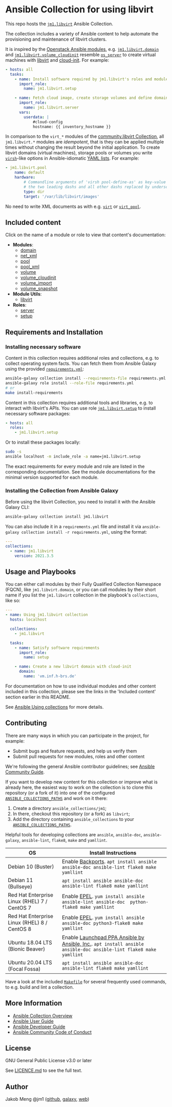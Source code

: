 # Ansible Collection for using libvirt

This repo hosts the [`jm1.libvirt`](https://galaxy.ansible.com/jm1/libvirt) Ansible Collection.

The collection includes a variety of Ansible content to help automate the provisioning and maintenance of libvirt clusters.

It is inspired by the [Openstack Ansible modules](https://galaxy.ansible.com/openstack/cloud),
e.g. [`jm1.libvirt.domain`](https://github.com/JM1/ansible-collection-jm1-libvirt/blob/master/plugins/modules/domain.py) and
[`jm1.libvirt.volume_cloudinit`](https://github.com/JM1/ansible-collection-jm1-libvirt/blob/master/plugins/modules/volume_cloudinit.py)
resemble [`os_server`](https://docs.ansible.com/ansible/latest/modules/os_server_module.html) to create virtual machines
with [libvirt](https://libvirt.org/) and [cloud-init](https://cloudinit.readthedocs.io/). For example:

```yaml
- hosts: all
  tasks:
    - name: Install software required by jm1.libvirt's roles and modules
      import_role:
        name: jm1.libvirt.setup

    - name: Fetch cloud image, create storage volumes and define domain (virtual machine)
      import_role:
        name: jm1.libvirt.server
      vars:
        userdata: |
            #cloud-config
            hostname: {{ inventory_hostname }}
```

In comparison to the `virt_*` modules of the [community.libvirt Collection](https://galaxy.ansible.com/community/libvirt),
all `jm1.libvirt.*` modules are *idempotent*, that is they can be applied multiple times without changing the result
beyond the initial application. To create libvirt domains (virtual machines), storage pools or volumes you write
[`virsh`](https://libvirt.org/manpages/virsh.html)-like options in Ansible-idiomatic
[YAML lists](https://docs.ansible.com/ansible/latest/reference_appendices/YAMLSyntax.html). For example:

```yaml
- jm1.libvirt.pool
    name: default
    hardware:
        # Commandline arguments of 'virsh pool-define-as' as key-value pairs without
        # the two leading dashs and all other dashs replaced by underscores.
        type: dir
        target: '/var/lib/libvirt/images'
```

No need to write XML documents as with e.g. [`virt`](https://docs.ansible.com/ansible/latest/modules/virt_module.html)
or [`virt_pool`](https://docs.ansible.com/ansible/latest/modules/virt_pool_module.html).

## Included content

Click on the name of a module or role to view that content's documentation:

- **Modules**:
    * [domain](https://github.com/JM1/ansible-collection-jm1-libvirt/blob/master/plugins/modules/domain.py)
    * [net_xml](https://github.com/JM1/ansible-collection-jm1-libvirt/blob/master/plugins/modules/net_xml.py)
    * [pool](https://github.com/JM1/ansible-collection-jm1-libvirt/blob/master/plugins/modules/pool.py)
    * [pool_xml](https://github.com/JM1/ansible-collection-jm1-libvirt/blob/master/plugins/modules/pool_xml.py)
    * [volume](https://github.com/JM1/ansible-collection-jm1-libvirt/blob/master/plugins/modules/volume.py)
    * [volume_cloudinit](https://github.com/JM1/ansible-collection-jm1-libvirt/blob/master/plugins/modules/volume_cloudinit.py)
    * [volume_import](https://github.com/JM1/ansible-collection-jm1-libvirt/blob/master/plugins/modules/volume_import.py)
    * [volume_snapshot](https://github.com/JM1/ansible-collection-jm1-libvirt/blob/master/plugins/modules/volume_snapshot.py)
- **Module Utils**:
    * [libvirt](https://github.com/JM1/ansible-collection-jm1-libvirt/blob/master/plugins/module_utils/libvirt.py)
- **Roles**:
    * [server](https://github.com/JM1/ansible-collection-jm1-libvirt/blob/master/roles/server/README.md)
    * [setup](https://github.com/JM1/ansible-collection-jm1-libvirt/blob/master/roles/setup/README.md)

## Requirements and Installation

### Installing necessary software

Content in this collection requires additional roles and collections, e.g. to collect operating system facts. You can
fetch them from Ansible Galaxy using the provided [`requirements.yml`](requirements.yml):

```sh
ansible-galaxy collection install --requirements-file requirements.yml
ansible-galaxy role install --role-file requirements.yml
# or
make install-requirements
```

Content in this collection requires additional tools and libraries, e.g. to interact with libvirt's APIs. You can use
role [`jm1.libvirt.setup`](https://github.com/JM1/ansible-collection-jm1-libvirt/blob/master/roles/setup/README.md) to 
install necessary software packages:

```yaml
- hosts: all
  roles:
    - jm1.libvirt.setup
```

Or to install these packages locally:

```sh
sudo -s
ansible localhost -m include_role -a name=jm1.libvirt.setup
```

The exact requirements for every module and role are listed in the corresponding documentation.
See the module documentations for the minimal version supported for each module.

### Installing the Collection from Ansible Galaxy

Before using the libvirt Collection, you need to install it with the Ansible Galaxy CLI:

```sh
ansible-galaxy collection install jm1.libvirt
```

You can also include it in a `requirements.yml` file and install it via
`ansible-galaxy collection install -r requirements.yml`, using the format:

```yaml
---
collections:
  - name: jm1.libvirt
    version: 2021.3.5
```

## Usage and Playbooks

You can either call modules by their Fully Qualified Collection Namespace (FQCN), like `jm1.libvirt.domain`, or you
can call modules by their short name if you list the `jm1.libvirt` collection in the playbook's `collections`,
like so:

```yaml
---
- name: Using jm1.libvirt collection
  hosts: localhost

  collections:
    - jm1.libvirt

  tasks:
    - name: Satisfy software requirements
      import_role:
        name: setup

    - name: Create a new libvirt domain with cloud-init
      domain:
        name: 'vm.inf.h-brs.de'
```

For documentation on how to use individual modules and other content included in this collection, please see the links
in the 'Included content' section earlier in this README.

See [Ansible Using collections](https://docs.ansible.com/ansible/latest/user_guide/collections_using.html) for more
details.

## Contributing

There are many ways in which you can participate in the project, for example:

- Submit bugs and feature requests, and help us verify them
- Submit pull requests for new modules, roles and other content

We're following the general Ansible contributor guidelines;
see [Ansible Community Guide](https://docs.ansible.com/ansible/latest/community/index.html).

If you want to develop new content for this collection or improve what is already here, the easiest way to work on the
collection is to clone this repository (or a fork of it) into one of the configured [`ANSIBLE_COLLECTIONS_PATHS`](
https://docs.ansible.com/ansible/latest/reference_appendices/config.html#collections-paths) and work on it there:
1. Create a directory `ansible_collections/jm1`;
2. In there, checkout this repository (or a fork) as `libvirt`;
3. Add the directory containing `ansible_collections` to your
   [`ANSIBLE_COLLECTIONS_PATHS`](https://docs.ansible.com/ansible/latest/reference_appendices/config.html#collections-paths).

Helpful tools for developing collections are `ansible`, `ansible-doc`, `ansible-galaxy`, `ansible-lint`, `flake8`,
`make` and `yamllint`.

| OS                                           | Install Instructions                                                |
| -------------------------------------------- | ------------------------------------------------------------------- |
| Debian 10 (Buster)                           | Enable [Backports](https://backports.debian.org/Instructions/). `apt install ansible ansible-doc ansible-lint flake8 make yamllint` |
| Debian 11 (Bullseye)                         | `apt install ansible ansible-doc ansible-lint flake8 make yamllint` |
| Red Hat Enterprise Linux (RHEL) 7 / CentOS 7 | Enable [EPEL](https://fedoraproject.org/wiki/EPEL). `yum install ansible ansible-lint ansible-doc  python-flake8 make yamllint` |
| Red Hat Enterprise Linux (RHEL) 8 / CentOS 8 | Enable [EPEL](https://fedoraproject.org/wiki/EPEL). `yum install ansible              ansible-doc python3-flake8 make yamllint` |
| Ubuntu 18.04 LTS (Bionic Beaver)             | Enable [Launchpad PPA Ansible by Ansible, Inc.](https://launchpad.net/~ansible/+archive/ubuntu/ansible). `apt install ansible ansible-doc ansible-lint flake8 make yamllint` |
| Ubuntu 20.04 LTS (Focal Fossa)               | `apt install ansible ansible-doc ansible-lint flake8 make yamllint` |

Have a look at the included [`Makefile`](https://github.com/JM1/ansible-collection-jm1-libvirt/blob/master/Makefile) for
several frequently used commands, to e.g. build and lint a collection.

## More Information

- [Ansible Collection Overview](https://github.com/ansible-collections/overview)
- [Ansible User Guide](https://docs.ansible.com/ansible/latest/user_guide/index.html)
- [Ansible Developer Guide](https://docs.ansible.com/ansible/latest/dev_guide/index.html)
- [Ansible Community Code of Conduct](https://docs.ansible.com/ansible/latest/community/code_of_conduct.html)

## License

GNU General Public License v3.0 or later

See [LICENCE.md](https://galaxy.ansible.com/jm1/libvirt/blob/master/LICENSE.md) to see the full text.

## Author

Jakob Meng
@jm1 ([github](https://github.com/jm1), [galaxy](https://galaxy.ansible.com/jm1), [web](http://www.jakobmeng.de))
